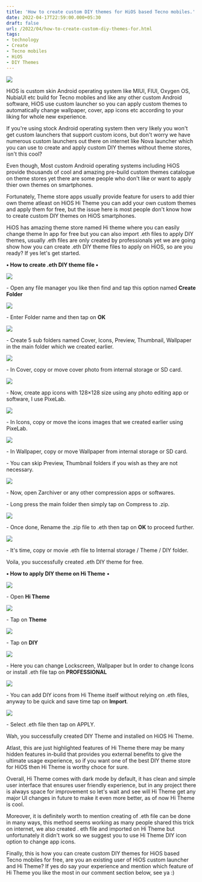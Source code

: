 ```yaml
---
title: 'How to create custom DIY themes for HiOS based Tecno mobiles.'
date: 2022-04-17T22:59:00.000+05:30
draft: false
url: /2022/04/how-to-create-custom-diy-themes-for.html
tags: 
- technology
- Create
- Tecno mobiles
- HiOS
- DIY Themes
---
```


 [![](https://lh3.googleusercontent.com/-rWaKbBRoM_E/YlxOdue-PvI/AAAAAAAAKSY/vb-W3TR1ejoLORIG9wd1f507W0YtGvLLQCNcBGAsYHQ/s1600/1650216562460790-0.png)](https://lh3.googleusercontent.com/-rWaKbBRoM_E/YlxOdue-PvI/AAAAAAAAKSY/vb-W3TR1ejoLORIG9wd1f507W0YtGvLLQCNcBGAsYHQ/s1600/1650216562460790-0.png) 

  

  

HiOS is custom skin Android operating system like MIUI, FIUI, Oxygen OS, NubiaUI etc build for Tecno mobiles and like any other custom Android software, HiOS use custom launcher so you can apply custom themes to automatically change wallpaper, cover, app icons etc according to your liking for whole new experience.

  

If you're using stock Android operating system then very likely you won't get custom launchers that support custom icons, but don't worry we have numerous custom launchers out there on internet like Nova launcher which you can use to create and apply custom DIY themes without theme stores, isn't this cool?

  

Even though, Most custom Android operating systems including HiOS provide thousands of cool and amazing pre-build custom themes catalogue on theme stores yet there are some people who don't like or want to apply thier own themes on smartphones.

  

Fortunately, Theme store apps usually provide feature for users to add thier own theme atleast on HiOS Hi Theme you can add your own custom themes and apply them for free, but the issue here is most people don't know how to create custom DIY themes on HiOS smartphones.

  

HiOS has amazing theme store named Hi theme where you can easily change theme In app for free but you can also import .eth files to apply DIY themes, usually .eth files are only created by professionals yet we are going show how you can create .eth DIY theme files to apply on HiOS, so are you ready? If yes let's get started.

  

**• How to create .eth DIY theme file •**

 **[![](https://lh3.googleusercontent.com/-1ljGDbXF2hw/YlxOcfVeu4I/AAAAAAAAKSU/c6ld_ClHbIkzksEBLjxeKi4e1Fer9co_gCNcBGAsYHQ/s1600/1650216558630378-1.png)](https://lh3.googleusercontent.com/-1ljGDbXF2hw/YlxOcfVeu4I/AAAAAAAAKSU/c6ld_ClHbIkzksEBLjxeKi4e1Fer9co_gCNcBGAsYHQ/s1600/1650216558630378-1.png)** 

\- Open any file manager you like then find and tap this option named **Create Folder**

  

 [![](https://lh3.googleusercontent.com/-QGOuY9F94fA/YlxObjtqV2I/AAAAAAAAKSQ/rtc7aC8cRW8gyJC4xFy1VMvVdkfMzUfVQCNcBGAsYHQ/s1600/1650216555442166-2.png)](https://lh3.googleusercontent.com/-QGOuY9F94fA/YlxObjtqV2I/AAAAAAAAKSQ/rtc7aC8cRW8gyJC4xFy1VMvVdkfMzUfVQCNcBGAsYHQ/s1600/1650216555442166-2.png) 

  

\- Enter Folder name and then tap on **OK**

 **[![](https://lh3.googleusercontent.com/-NkVTAqIYCO4/YlxOaj0FapI/AAAAAAAAKSM/nkpk4vlxJlIBsufGjJgaPIs9BKc3Cpo3wCNcBGAsYHQ/s1600/1650216551857988-3.png)](https://lh3.googleusercontent.com/-NkVTAqIYCO4/YlxOaj0FapI/AAAAAAAAKSM/nkpk4vlxJlIBsufGjJgaPIs9BKc3Cpo3wCNcBGAsYHQ/s1600/1650216551857988-3.png)** 

\- Create 5 sub folders named Cover, Icons, Preview, Thumbnail, Wallpaper in the main folder which we created earlier.

  

 [![](https://lh3.googleusercontent.com/-rHZI_h9xX34/YlxOZnHPPfI/AAAAAAAAKSI/7MtyjSV8OF4p0r4D2A8u8z1XLiDVSNX-gCNcBGAsYHQ/s1600/1650216548356632-4.png)](https://lh3.googleusercontent.com/-rHZI_h9xX34/YlxOZnHPPfI/AAAAAAAAKSI/7MtyjSV8OF4p0r4D2A8u8z1XLiDVSNX-gCNcBGAsYHQ/s1600/1650216548356632-4.png) 

  

\- In Cover, copy or move cover photo from internal storage or SD card.

  

 [![](https://lh3.googleusercontent.com/-cE97UfNsTos/YlxOY1kTPBI/AAAAAAAAKSE/pL_pkTQIbHY6M45_y6imc243ZcNPhE2zwCNcBGAsYHQ/s1600/1650216544550754-5.png)](https://lh3.googleusercontent.com/-cE97UfNsTos/YlxOY1kTPBI/AAAAAAAAKSE/pL_pkTQIbHY6M45_y6imc243ZcNPhE2zwCNcBGAsYHQ/s1600/1650216544550754-5.png) 

  

\- Now, create app icons with 128×128 size using any photo editing app or software, I use PixeLab.

  

 [![](https://lh3.googleusercontent.com/-o6oRJzScX6Y/YlxOXxEO-dI/AAAAAAAAKSA/f356JfENmogggU2I_q3lQT7shY9sQ9qIgCNcBGAsYHQ/s1600/1650216540991893-6.png)](https://lh3.googleusercontent.com/-o6oRJzScX6Y/YlxOXxEO-dI/AAAAAAAAKSA/f356JfENmogggU2I_q3lQT7shY9sQ9qIgCNcBGAsYHQ/s1600/1650216540991893-6.png) 

  

\- In Icons, copy or move the icons images that we created earlier using PixeLab.

  

 [![](https://lh3.googleusercontent.com/-T-n6a7H5nUo/YlxOXAkoz9I/AAAAAAAAKR8/DryoWrSM51Mn_a5DNZy2Y82-yqUaaPVAwCNcBGAsYHQ/s1600/1650216537572668-7.png)](https://lh3.googleusercontent.com/-T-n6a7H5nUo/YlxOXAkoz9I/AAAAAAAAKR8/DryoWrSM51Mn_a5DNZy2Y82-yqUaaPVAwCNcBGAsYHQ/s1600/1650216537572668-7.png) 

  

\- In Wallpaper, copy or move Wallpaper from internal storage or SD card.

  

\- You can skip Preview, Thumbnail folders if you wish as they are not necessary.

  

 [![](https://lh3.googleusercontent.com/-cfz9NpT48qQ/YlxOWdqfq3I/AAAAAAAAKR4/COPeYP69EZMm7yoBD1BpJPkpZQ_IEV_WACNcBGAsYHQ/s1600/1650216534007056-8.png)](https://lh3.googleusercontent.com/-cfz9NpT48qQ/YlxOWdqfq3I/AAAAAAAAKR4/COPeYP69EZMm7yoBD1BpJPkpZQ_IEV_WACNcBGAsYHQ/s1600/1650216534007056-8.png) 

  

\- Now, open Zarchiver or any other compression apps or softwares.

  

\- Long press the main folder then simply tap on Compress to .zip.

  

 [![](https://lh3.googleusercontent.com/-rpPhXKvM7DU/YlxOVTWYU_I/AAAAAAAAKR0/-QZBvS9cAyALBRvPEOxnsLc2xl_xnHv8ACNcBGAsYHQ/s1600/1650216530226695-9.png)](https://lh3.googleusercontent.com/-rpPhXKvM7DU/YlxOVTWYU_I/AAAAAAAAKR0/-QZBvS9cAyALBRvPEOxnsLc2xl_xnHv8ACNcBGAsYHQ/s1600/1650216530226695-9.png) 

  

\- Once done, Rename the .zip file to .eth then tap on **OK** to proceed further.

  

 [![](https://lh3.googleusercontent.com/-GUj3ljJpVCU/YlxOUUbH-FI/AAAAAAAAKRw/1AUNiemPcmkkuyjDJLMI-Coa1XC00RNYwCNcBGAsYHQ/s1600/1650216526949859-10.png)](https://lh3.googleusercontent.com/-GUj3ljJpVCU/YlxOUUbH-FI/AAAAAAAAKRw/1AUNiemPcmkkuyjDJLMI-Coa1XC00RNYwCNcBGAsYHQ/s1600/1650216526949859-10.png) 

  

\- It's time, copy or movie .eth file to Internal storage / Theme / DIY folder.

  

Voila, you successfully created .eth DIY theme for free.

  

**• How to apply DIY theme on Hi Theme** •

  

 [![](https://lh3.googleusercontent.com/--r-isvgsCTM/YlxOTlRnniI/AAAAAAAAKRs/ZNiPg9XIkUgFiIghYwYi67tCO1AOLtAkgCNcBGAsYHQ/s1600/1650216523288740-11.png)](https://lh3.googleusercontent.com/--r-isvgsCTM/YlxOTlRnniI/AAAAAAAAKRs/ZNiPg9XIkUgFiIghYwYi67tCO1AOLtAkgCNcBGAsYHQ/s1600/1650216523288740-11.png) 

  

\- Open **Hi Theme**

 **[![](https://lh3.googleusercontent.com/-zdXGhopWCtA/YlxOSnim-LI/AAAAAAAAKRo/M8sDtuyskB8YHyWQ43Cdm9MLASje07vqACNcBGAsYHQ/s1600/1650216516912173-12.png)](https://lh3.googleusercontent.com/-zdXGhopWCtA/YlxOSnim-LI/AAAAAAAAKRo/M8sDtuyskB8YHyWQ43Cdm9MLASje07vqACNcBGAsYHQ/s1600/1650216516912173-12.png)** 

\- Tap on **Theme**

 **[![](https://lh3.googleusercontent.com/-I_pz6BcpbYc/YlxOQwaNEnI/AAAAAAAAKRk/t0X9-rH5U8UOYxvh5qqBo9sIq-fFc3CYQCNcBGAsYHQ/s1600/1650216511121741-13.png)](https://lh3.googleusercontent.com/-I_pz6BcpbYc/YlxOQwaNEnI/AAAAAAAAKRk/t0X9-rH5U8UOYxvh5qqBo9sIq-fFc3CYQCNcBGAsYHQ/s1600/1650216511121741-13.png)** 

\- Tap on **DIY**

 [![](https://lh3.googleusercontent.com/-8oHRiAiXaM4/YlxOPhsBsAI/AAAAAAAAKRg/10VMA88fAHUpqOJKjQbAiR7LYkc2xLAUwCNcBGAsYHQ/s1600/1650216503686561-14.png)](https://lh3.googleusercontent.com/-8oHRiAiXaM4/YlxOPhsBsAI/AAAAAAAAKRg/10VMA88fAHUpqOJKjQbAiR7LYkc2xLAUwCNcBGAsYHQ/s1600/1650216503686561-14.png) 

  

\- Here you can change Lockscreen, Wallpaper but In order to change Icons or install .eth file tap on **PROFESSIONAL**

 **[![](https://lh3.googleusercontent.com/-urUdfxlsJS0/YlxONpu_yXI/AAAAAAAAKRc/qjHBrO05lX43W0PSFHOJNB39XRK0cWVTQCNcBGAsYHQ/s1600/1650216499813702-15.png)](https://lh3.googleusercontent.com/-urUdfxlsJS0/YlxONpu_yXI/AAAAAAAAKRc/qjHBrO05lX43W0PSFHOJNB39XRK0cWVTQCNcBGAsYHQ/s1600/1650216499813702-15.png)** 

\- You can add DIY icons from Hi Theme itself without relying on .eth files, anyway to be quick and save time tap on **Import**.

  

 [![](https://lh3.googleusercontent.com/-USECk-elh60/YlxOMpkPKvI/AAAAAAAAKRY/DM9Bx71TO64BZ8die4gSbxT4C8MYXGIKACNcBGAsYHQ/s1600/1650216493075714-16.png)](https://lh3.googleusercontent.com/-USECk-elh60/YlxOMpkPKvI/AAAAAAAAKRY/DM9Bx71TO64BZ8die4gSbxT4C8MYXGIKACNcBGAsYHQ/s1600/1650216493075714-16.png) 

  

\- Select .eth file then tap on APPLY.

  

Wah, you successfully created DIY Theme and installed on HiOS Hi Theme.

  

Atlast, this are just highlighted features of Hi Theme there may be many hidden features in-build that provides you external benefits to give the ultimate usage experience, so if you want one of the best DIY theme store for HiOS then Hi Theme is worthy choce for sure.

  

Overall, Hi Theme comes with dark mode by default, it has clean and simple user interface that ensures user friendly experience, but in any project there is always space for improvement so let's wait and see will Hi Theme get any major UI changes in future to make it even more better, as of now Hi Theme is cool.

  

Moreover, it is definitely worth to mention creating of .eth file can be done in many ways, this method seems working as many people shared this trick on internet, we also created . eth file and imported on Hi Theme but unfortunately it didn't work so we suggest you to use Hi Theme DIY icon option to change app icons.

  

Finally, this is how you can create custom DIY themes for HiOS based Tecno mobiles for free, are you an existing user of HiOS custom launcher and Hi Theme? If yes do say your experience and mention which feature of Hi Theme you like the most in our comment section below, see ya :)